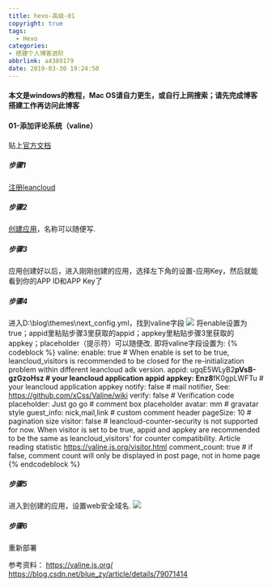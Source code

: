 ```yaml
---
title: hexo-高级-01
copyright: true
tags:
  - Hexo
categories: 
- 搭建个人博客进阶
abbrlink: a4389179
date: 2019-03-30 19:24:50
---
```

#### 本文是windows的教程，Mac OS请自力更生，或自行上网搜索；请先完成博客搭建工作再访问此博客

#### 01-添加评论系统（valine）

贴上[官方文档](https://valine.js.org/)

##### 步骤1

[注册leancloud](https://leancloud.cn/dashboard/login.html#/signup)

##### 步骤2

[创建应用](https://leancloud.cn/dashboard/applist.html#/newapp)，名称可以随便写.

##### 步骤3

应用创建好以后，进入刚刚创建的应用，选择左下角的设置-应用Key，然后就能看到你的APP ID和APP Key了

##### 步骤4

进入D:\blog\themes\next\_config.yml，找到valine字段
![](https://serverless-page-bucket-jm08mud0-1300042459.cos-website.ap-shanghai.myqcloud.com/pic20.jpg)
将enable设置为true；appid里粘贴步骤3里获取的appid；appkey里粘贴步骤3里获取的appkey；placeholder（提示符）可以随便改.
即将valine字段设置为:
{% codeblock %}
valine:
  enable: true # When enable is set to be true, leancloud_visitors is recommended to be closed for the re-initialization problem within different leancloud adk version.
  appid: ugqE5WLyB2**********pVsB-gzGzoHsz # your leancloud application appid
  appkey: Enz8**********fK0gpLWFTu # your leancloud application appkey
  notify: false # mail notifier, See: https://github.com/xCss/Valine/wiki
  verify: false # Verification code
  placeholder: Just go go # comment box placeholder
  avatar: mm # gravatar style
  guest_info: nick,mail,link # custom comment header
  pageSize: 10 # pagination size
  visitor: false # leancloud-counter-security is not supported for now. When visitor is set to be true, appid and appkey are recommended to be the same as leancloud_visitors' for counter compatibility. Article reading statistic https://valine.js.org/visitor.html
  comment_count: true # if false, comment count will only be displayed in post page, not in home page
{% endcodeblock %}

##### 步骤5

进入到创建的应用，设置web安全域名.
![](https://serverless-page-bucket-jm08mud0-1300042459.cos-website.ap-shanghai.myqcloud.com/pic21.jpg)

##### 步骤6

重新部署

参考资料：
<https://valine.js.org/>
<https://blog.csdn.net/blue_zy/article/details/79071414>
